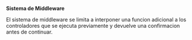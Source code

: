 **Sistema de Middleware**

El sistema de middleware se limita a interponer una funcion adicional a los controladores que se ejecuta previamente y devuelve una confirmacion antes de continuar.

